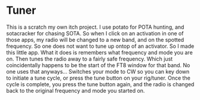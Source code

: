 # Tuner
This is a scratch my own itch project. I use potato for POTA hunting, and sotacracker for chasing SOTA.
So when I click on an activation in one of those apps, my radio will be changed to a new band, and on the spotted frequency.
So one does not want to tune up ontop of an activator. So I made this little app. What it does is remembers what frequency and mode you are on.
Then tunes the radio away to a fairly safe frequency. Which just coincidentally happens to be the start of the FT8 window for that band. No one uses that anyways...
Switches your mode to CW so you can key down to initiate a tune cycle, or press the tune button on your rig/tuner.
Once the cycle is complete, you press the tune button again, and the radio is changed back to the original frequency and mode you started on.
